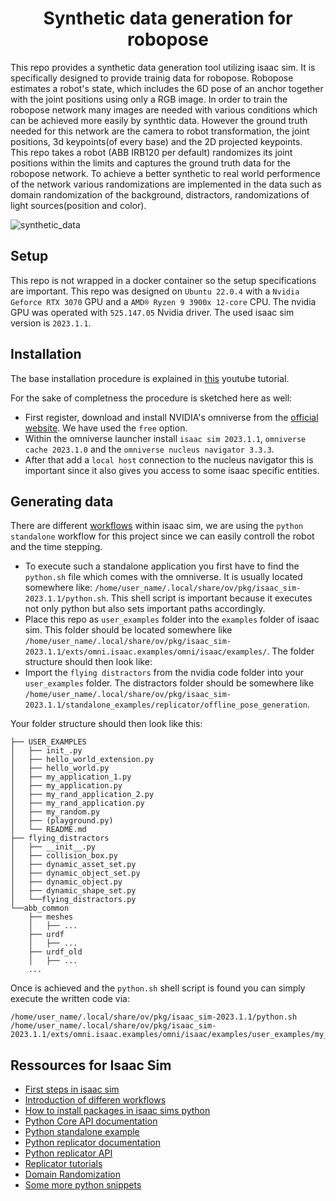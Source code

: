 <h1 align="center">
Synthetic data generation for robopose
</h1>
This repo provides a synthetic data generation tool utilizing isaac sim. It is specifically designed to provide trainig data for robopose. Robopose estimates a robot's state, which includes the 6D pose of an anchor together with the joint positions using only a RGB image. In order to train the robopose network many images are needed with various conditions which can be achieved more easily by synthtic data. However the ground truth needed for this network are the camera to robot transformation, the joint positions, 3d keypoints(of every base) and the 2D projected keypoints.


<br />
This repo takes a robot (ABB IRB120 per default) randomizes its joint positions within the limits and captures the ground truth data for the robopose network. 
To achieve a better synthetic to real world performence of the network various randomizations are implemented in the data such as domain randomization of the background, distractors, randomizations of light sources(position and color).

![synthetic_data](/doc_img/synthetic_data.gif)
## Setup
This repo is not wrapped in a docker container so the setup specifications are important. This repo was designed on `Ubuntu 22.0.4` with a `Nvidia Geforce RTX 3070` GPU and a `AMD® Ryzen 9 3900x 12-core` CPU.
The nvidia GPU was operated with `525.147.05` Nvidia driver. The used isaac sim version is `2023.1.1`.

## Installation
The base installation procedure is explained in [this](https://www.youtube.com/watch?v=ZUX9SrPGrbk&t=302s) youtube tutorial. 

For the sake of completness the procedure is sketched here as well:
- First register, download and install NVIDIA's omniverse from the [official website](https://www.nvidia.com/de-de/omniverse/). We have used the `free` option. 
- Within the omniverse launcher install `isaac sim 2023.1.1`, `omniverse cache 2023.1.0` and the `omniverse nucleus navigator 3.3.3`. 
- After that add a `local host` connection to the nucleus navigator this is important since it also gives you access to some isaac specific entities. 

## Generating data
There are different [workflows](https://docs.omniverse.nvidia.com/isaacsim/latest/introductory_tutorials/tutorial_intro_workflows.html#isaac-sim-app-tutorial-intro-workflows) within isaac sim, we are using the `python standalone` workflow for this project since we can easily controll the robot and the time stepping. 

- To execute such a standalone application you first have to find the `python.sh` file which comes with the omniverse. It is usually located somewhere like: `/home/user_name/.local/share/ov/pkg/isaac_sim-2023.1.1/python.sh`. This shell script is important because it executes not only python but also sets important paths accordingly. 
- Place this repo as `user_examples` folder into the `examples` folder of isaac sim. This folder should be located somewhere like `/home/user_name/.local/share/ov/pkg/isaac_sim-2023.1.1/exts/omni.isaac.examples/omni/isaac/examples/`. The folder structure should then look like:
- Import the `flying distractors` from the nvidia code folder into your `user_examples` folder. The distractors folder should be somewhere like `/home/user_name/.local/share/ov/pkg/isaac_sim-2023.1.1/standalone_examples/replicator/offline_pose_generation`. 

Your folder structure should then look like this:
```
├── USER_EXAMPLES
│   ├── init_.py
│   ├── hello_world_extension.py
│   ├── hello_world.py
│   ├── my_application_1.py
│   ├── my_application.py
│   ├── my_rand_application_2.py
│   ├── my_rand_application.py
│   ├── my_random.py
│   ├── (playground.py)
│   └── README.md
├── flying_distractors
│   ├── __init__.py
│   ├── collision_box.py
│   ├── dynamic_asset_set.py
│   ├── dynamic_object_set.py
│   ├── dynamic_object.py
│   ├── dynamic_shape_set.py
│   └──flying_distractors.py
└──abb_common
    ├── meshes
    │   ├── ...
    ├── urdf
    │   ├── ...
    ├── urdf_old
    │   ├── ...
    ...
```

Once is achieved and the `python.sh` shell script is found you can simply execute the written code via:
```
/home/user_name/.local/share/ov/pkg/isaac_sim-2023.1.1/python.sh /home/user_name/.local/share/ov/pkg/isaac_sim-2023.1.1/exts/omni.isaac.examples/omni/isaac/examples/user_examples/my_application_1.py 
```


## Ressources for Isaac Sim
- [First steps in isaac sim](https://docs.omniverse.nvidia.com/isaacsim/latest/core_api_tutorials/tutorial_core_hello_world.html#isaac-sim-app-tutorial-core-hello-world)
- [Introduction of differen workflows](https://docs.omniverse.nvidia.com/isaacsim/latest/introductory_tutorials/tutorial_intro_workflows.html#isaac-sim-app-tutorial-intro-workflows)
- [How to install packages in isaac sims python](https://docs.omniverse.nvidia.com/isaacsim/latest/installation/install_python.html)
- [Python Core API documentation](https://docs.omniverse.nvidia.com/py/isaacsim/source/extensions/omni.isaac.core/docs/index.html)
- [Python standalone example](https://docs.omniverse.nvidia.com/isaacsim/latest/features/sensors_simulation/isaac_sim_sensors_camera.html#python-example)
- [Python replicator documentation](https://docs.omniverse.nvidia.com/py/isaacsim/source/extensions/omni.replicator.isaac/docs/index.html)
- [Python replicator API](https://docs.omniverse.nvidia.com/py/replicator/1.10.10/source/extensions/omni.replicator.core/docs/API.html#writers)
- [Replicator tutorials](https://docs.omniverse.nvidia.com/isaacsim/latest/replicator_tutorials/tutorial_replicator_training_pose_estimation_model.html)
- [Domain Randomization](https://docs.omniverse.nvidia.com/isaacsim/latest/replicator_tutorials/tutorial_replicator_offline_pose_estimation.html)
- [Some more python snippets](https://docs.omniverse.nvidia.com/isaacsim/latest/replicator_tutorials/tutorial_replicator_isaac_snippets.html)





